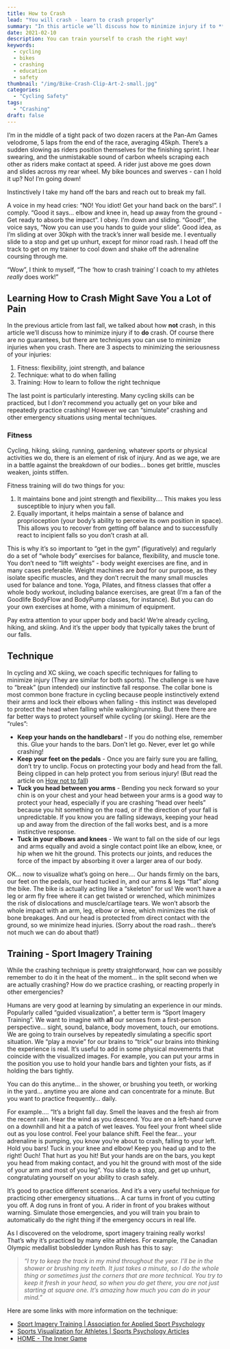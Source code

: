 ```yaml
---
title: How to Crash
lead: "You will crash - learn to crash properly"
summary: "In this article we’ll discuss how to minimize injury if to **do** crash. Of course there are no guarantees, but there are techniques you can use to minimize injuries when you crash. There are 3 aspects to minimizing the seriousness of your injuries - Fitness, Technique and Training."
date: 2021-02-10
description: You can train yourself to crash the right way!
keywords:
  - cycling
  - bikes
  - crashing
  - education
  - safety
thumbnail: "/img/Bike-Crash-Clip-Art-2-small.jpg"
categories:
  - "Cycling Safety"
tags:
  - "Crashing"
draft: false
---
```


I’m in the middle of a tight pack of two dozen racers at  the Pan-Am Games velodrome, 5 laps from the end of the race, averaging 45kph.  There’s a sudden slowing as riders position themselves for the finishing sprint. I hear swearing, and the unmistakable sound of carbon wheels scraping each other as riders make contact at speed. A rider just above me goes down and slides across my rear wheel. My bike bounces and swerves - can I hold it up? No! I’m going down!

Instinctively I take my hand off the bars and reach out to break my fall.

A voice in my head cries: “NO! You idiot! Get your hand back on the bars!”. I comply. “Good it says… elbow and knee in, head up away from the ground -  Get ready to absorb the impact”. I obey. I’m down and sliding. “Good!”, the voice says, “Now you can use you hands to guide your slide”. Good idea, as I’m sliding at over 30kph with the track’s inner wall beside me. I eventually slide to a stop and get up unhurt, except for minor road rash. I head off the track to get on my trainer to cool down and shake off the adrenaline coursing through me.

“Wow”, I think to myself, “The ‘how to crash training’ I coach to my athletes _really_ does work!”

## Learning How to Crash Might Save You a Lot of Pain

In the previous article from last fall, we talked about how **not** crash, in this article we’ll discuss how to minimize injury if to **do** crash. Of course there are no guarantees, but there are techniques you can use to minimize injuries when you crash. There are 3 aspects to minimizing the seriousness of your injuries:

1. Fitness: flexibility, joint strength, and balance
2. Technique: what to do when falling
3. Training: How to learn to follow the right technique

The last point is particularly interesting. Many cycling skills can be practiced, but I _don’t_ recommend you actually get on your bike and repeatedly practice crashing! However we can “simulate” crashing and other emergency situations using mental techniques.

### Fitness

Cycling, hiking, skiing, running, gardening, whatever sports or physical activities we do, there is an element of risk of injury. And as we age, we are in a battle against the breakdown of our bodies… bones get brittle, muscles weaken, joints stiffen.

Fitness training will do two things for you:

1. It maintains bone and joint strength and flexibility…. This makes you less susceptible to injury when you fall.
2. Equally important, it helps maintain a sense of balance and proprioception (your body’s ability to perceive its own position in space). This allows you to recover from getting off balance and to successfully react to incipient falls so you don’t crash at all.

This is why it’s so important to “get in the gym” (figuratively) and regularly do a set of “whole body” exercises for balance, flexibility, and muscle tone. You don’t need to “lift weights” - body weight exercises are fine, and in many cases preferable. Weight machines are _bad_ for our purpose, as they isolate specific muscles, and they don’t recruit the many small muscles used for balance and tone. Yoga, Pilates, and fitness classes that offer a whole body workout, including balance exercises, are great (I’m a fan of the Goodlife BodyFlow and BodyPump classes, for instance). But you can do your own exercises at home, with a minimum of equipment.

Pay extra attention to your upper body and back! We’re already cycling, hiking, and skiing. And it’s the upper body that typically takes the brunt of our falls.

## Technique

In cycling and XC skiing, we coach specific techniques for falling to minimize injury (They are similar for both sports). The challenge is we have to “break” (pun intended) our instinctive fall response. The collar bone is  most common bone fracture in cycling because people instinctively extend their arms and lock their elbows when falling - this instinct was developed to protect the head when falling while walking/running. But there there are far better ways to protect yourself while cycling (or skiing). Here are the “rules”:

* **Keep your hands on the handlebars!** - If you do nothing else, remember this. Glue your hands to the bars. Don’t let go. Never, ever let go while crashing!
* **Keep your feet on the pedals** - Once you are fairly sure you are falling, don’t try to unclip. Focus on protecting your body and head from the fall. Being clipped in can help protect you from serious injury! (But read the article on  [How not to fall](/cyclingsafety/how_not_to_fall/))
* **Tuck you head between you arms** - Bending you neck forward so your chin is on your chest and your head between your arms is a good way to protect your head, especially if you are crashing “head over heels” because you hit something on the road, or if the direction of your fall is unpredictable. If you know you are falling sideways, keeping your head up and away from the direction of the fall works best, and is a more instinctive response.
* **Tuck in your elbows and knees** - We want to fall on the side of our legs and arms equally and avoid a single contact point like an elbow, knee, or hip when we hit the ground. This protects our joints, and reduces the force of the impact by absorbing  it over a larger area of our body.

OK… now to visualize what’s going on here…. Our hands firmly on the bars, our feet on the pedals, our head tucked in, and our arms & legs “flat” along the bike. The bike is actually acting like a “skeleton” for us! We won’t have a leg or arm fly free where it can get twisted or wrenched, which minimizes the risk of dislocations and muscle/cartilage tears. We won’t absorb the whole impact with an arm, leg, elbow or knee, which minimizes the risk of bone breakages. And our head is protected from direct contact with the ground, so we minimize head injuries. (Sorry about the road rash… there’s not much we can do about that!)

## Training - Sport Imagery Training

While the crashing technique is pretty straightforward, how can we possibly remember to do it in the heat of the moment… in the split second when we are actually crashing? How do we practice crashing, or reacting properly in other emergencies?

Humans are very good at learning by simulating an experience in our minds. Popularly called “guided visualization”, a better term is “Sport Imagery Training”. We want to imagine with **all** our senses from a first-person perspective… sight, sound, balance, body movement, touch, our emotions. We are going to train ourselves by repeatedly simulating a specific sport situation. We “play a movie” for our brains to “trick” our brains into thinking the experience is real. It’s useful to add in some physical movements that coincide with the visualized images. For example, you can put your arms in the position you use to hold your handle bars and tighten your fists, as if holding the bars tightly.

You can do this anytime… in the shower, or brushing you teeth, or working in the yard… anytime you are alone and can concentrate for a minute. But you want to practice frequently… daily.

For example…. “It’s a bright fall day. Smell the leaves and the fresh air from the recent rain. Hear the wind as you descend. You are on a left-hand curve on a downhill and hit a a patch of wet leaves. You feel your front wheel slide out as you lose control. Feel your balance shift. Feel the fear… your adrenaline is pumping, you know you’re about to crash, falling to your left. Hold you bars! Tuck in your knee and elbow! Keep you head up and to the right! Ouch! That hurt as you hit! But your hands are on the bars, you kept you head from making contact, and you hit the ground with most of the side of your arm and most of you leg”. You slide to a stop, and get up unhurt, congratulating yourself on your ability to crash safely.

It’s good to practice different scenarios. And it’s a very useful technique for practicing other emergency situations… A car turns in front of you cutting you off. A dog runs in front of you. A rider in front of you brakes without warning. Simulate those emergencies, and you will train you brain to automatically do the right thing if the emergency occurs in real life.

As I discovered on the velodrome, sport imagery training really works! That’s why it’s practiced by many elite athletes. For example, the Canadian Olympic medallist bobsledder Lyndon Rush has this to say:
> _“I try to keep the track in my mind throughout the year. I’ll be in the shower or brushing my teeth. It just takes a minute, so I do the whole thing or sometimes just the corners that are more technical. You try to keep it fresh in your head, so when you do get there, you are not just starting at square one. It’s amazing how much you can do in your mind.”_  

Here are some links with more information on the technique:

* [Sport Imagery Training | Association for Applied Sport Psychology](https://appliedsportpsych.org/resources/resources-for-athletes/sport-imagery-training/)
* [Sports Visualization for Athletes | Sports Psychology Articles](https://www.peaksports.com/sports-psychology-blog/sports-visualization-athletes/)
* [HOME - The Inner Game](https://theinnergame.com/)
